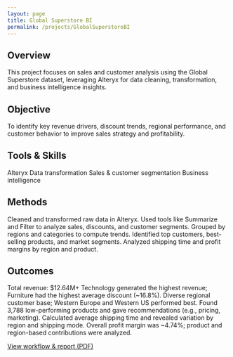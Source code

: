 ```yaml
---
layout: page
title: Global Superstore BI
permalink: /projects/GlobalSuperstoreBI
---
```


## Overview
This project focuses on sales and customer analysis using the Global Superstore dataset, leveraging Alteryx for data cleaning, transformation, and business intelligence insights.

## Objective
To identify key revenue drivers, discount trends, regional performance, and customer behavior to improve sales strategy and profitability.

## Tools & Skills
Alteryx
Data transformation
Sales & customer segmentation
Business intelligence

## Methods
Cleaned and transformed raw data in Alteryx.
Used tools like Summarize and Filter to analyze sales, discounts, and customer segments.
Grouped by regions and categories to compute trends.
Identified top customers, best-selling products, and market segments.
Analyzed shipping time and profit margins by region and product.

##  Outcomes
Total revenue: $12.64M+
Technology generated the highest revenue; Furniture had the highest average discount (~16.8%).
Diverse regional customer base; Western Europe and Western US performed best.
Found 3,788 low-performing products and gave recommendations (e.g., pricing, marketing).
Calculated average shipping time and revealed variation by region and shipping mode.
Overall profit margin was ~4.74%; product and region-based contributions were analyzed.

[View workflow & report (PDF)](/assets/html/Altexryx-Data-analysis-and-business-intelligence.pdf)


